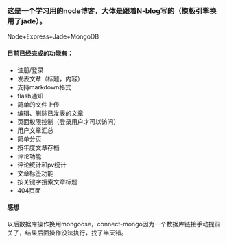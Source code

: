 ### 这是一个学习用的node博客，大体是跟着N-blog写的（模板引擎换用了jade）。
Node+Express+Jade+MongoDB
#### 目前已经完成的功能有：
* 注册/登录
* 发表文章（标题，内容）
* 支持markdown格式
* flash通知
* 简单的文件上传
* 编辑、删除已发表的文章
* 页面权限控制（登录用户才可以访问）
* 用户文章汇总
* 简单分页
* 按年度文章存档
* 评论功能
* 评论统计和pv统计
* 文章标签功能
* 按关键字搜索文章标题
* 404页面

#### 感想
以后数据库操作换用mongoose，connect-mongo因为一个数据库链接手动提前关了，结果后面操作没法执行，找了半天错。
